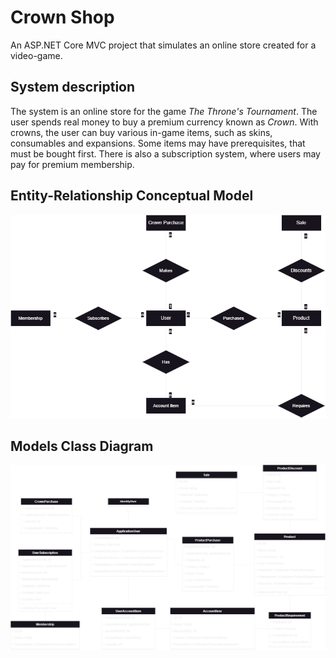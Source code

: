 # Crown Shop

An ASP.NET Core MVC project that simulates an online store created for a video-game.

## System description

The system is an online store for the game *The Throne's Tournament*. The user spends real money to buy a premium currency known as *Crown*. With crowns, the user can buy various in-game items, such as skins, consumables and expansions. Some items may have prerequisites, that must be bought first. There is also a subscription system, where users may pay for premium membership.

## Entity-Relationship Conceptual Model

![Entity-Relationship Conceptual Model Diagram](ERModel.png)

## Models Class Diagram

![Models Class Diagram](ClassDiagram.png)

